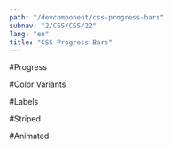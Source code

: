 ```yaml
---
path: "/devcomponent/css-progress-bars"
subnav: "2/CSS/CSS/22"
lang: "en"
title: "CSS Progress Bars"
---
```


#Progress

<htmlprogress1></htmlprogress1>

#Color Variants

<htmlprogress2></htmlprogress2>

#Labels

<htmlprogress3></htmlprogress3>

#Striped

<htmlprogress4></htmlprogress4>

#Animated

<htmlprogress5></htmlprogress5>